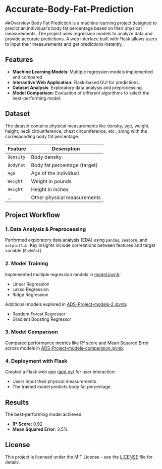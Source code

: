 # Accurate-Body-Fat-Prediction

##Overview
Body Fat Prediction is a machine learning project designed to predict an individual's body fat percentage based on their physical measurements. The project uses regression models to analyze data and provide accurate predictions. A web interface built with Flask allows users to input their measurements and get predictions instantly.

## Features

- **Machine Learning Models**: Multiple regression models implemented and compared.
- **Interactive Web Application**: Flask-based GUI for predictions.
- **Dataset Analysis**: Exploratory data analysis and preprocessing.
- **Model Comparison**: Evaluation of different algorithms to select the best-performing model.


## Dataset

The dataset contains physical measurements like density, age, weight, height, neck circumference, chest circumference, etc., along with the corresponding body fat percentage.

| Feature       | Description                          |
|---------------|--------------------------------------|
| `Density`     | Body density                         |
| `BodyFat`     | Body fat percentage (target)         |
| `Age`         | Age of the individual                |
| `Weight`      | Weight in pounds                     |
| `Height`      | Height in inches                     |
| ...           | Other physical measurements          |


## Project Workflow

### 1. Data Analysis & Preprocessing
Performed exploratory data analysis (EDA) using `pandas`, `seaborn`, and `matplotlib`. Key insights include correlations between features and target variable (`BodyFat`).

### 2. Model Training
Implemented multiple regression models in [model.ipynb](./model.ipynb):
- Linear Regression
- Lasso Regression
- Ridge Regression

Additional models explored in [ADS-Project-models-2.ipynb](./ADS-Project-models-2.ipynb):
- Random Forest Regressor
- Gradient Boosting Regressor

### 3. Model Comparison
Compared performance metrics like R² score and Mean Squared Error across models in [ADS-Project-models-comparision.ipynb](./ADS-Project-models-comparision.ipynb).

### 4. Deployment with Flask
Created a Flask web app ([app.py](./app.py)) for user interaction:
- Users input their physical measurements.
- The trained model predicts body fat percentage.

## Results

The best-performing model achieved:
- **R² Score**: 0.92
- **Mean Squared Error**: 3.5%


## License

This project is licensed under the MIT License - see the [LICENSE](./LICENSE) file for details.
